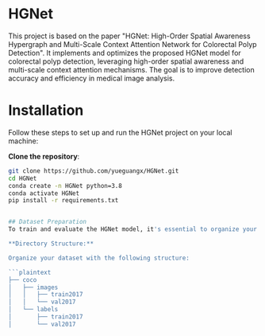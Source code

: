# HGNet
This project is based on the paper "HGNet: High-Order Spatial Awareness Hypergraph and Multi-Scale Context Attention Network for Colorectal Polyp Detection". It implements and optimizes the proposed HGNet model for colorectal polyp detection, leveraging high-order spatial awareness and multi-scale context attention mechanisms. The goal is to improve detection accuracy and efficiency in medical image analysis.



# Installation 
Follow these steps to set up and run the HGNet project on your local machine:

**Clone the repository**:
   ```bash
   git clone https://github.com/yueguangx/HGNet.git
   cd HGNet
   conda create -n HGNet python=3.8
   conda activate HGNet
   pip install -r requirements.txt


## Dataset Preparation
To train and evaluate the HGNet model, it's essential to organize your dataset in the COCO format. Below are the steps to prepare your dataset:

**Directory Structure:**

Organize your dataset with the following structure:

```plaintext
├── coco
│   ├── images
│   │   ├── train2017
│   │   └── val2017
│   └── labels
│       ├── train2017
│       └── val2017

